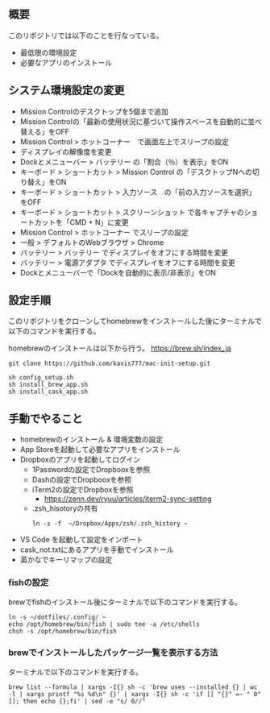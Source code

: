 ## 概要

このリポジトリでは以下のことを行なっている。
* 最低限の環境設定
* 必要なアプリのインストール

## システム環境設定の変更

- Mission Controlのデスクトップを5個まで追加
- Mission Controlの「最新の使用状況に基づいて操作スペースを自動的に並べ替える」をOFF
- Mission Control > ホットコーナー　で画面左上でスリープの設定
- ディスプレイの解像度を変更
- Dockとメニューバー > バッテリー の「割合（％）を表示」をON
- キーボード > ショートカット > Mission Control の「デスクトップNへの切り替え」をON
- キーボード > ショートカット > 入力ソース　の「前の入力ソースを選択」をOFF
- キーボード > ショートカット > スクリーンショット で各キャプチャのショートカットを「CMD + N」に変更
- Mission Control > ホットコーナー でスリープの設定
- 一般 > デフォルトのWebブラウザ > Chrome
- バッテリー > バッテリー でディスプレイをオフにする時間を変更
- バッテリー > 電源アダプタ でディスプレイをオフにする時間を変更
- Dockとメニューバーで「Dockを自動的に表示/非表示」をON

## 設定手順

このリポジトリをクローンしてhomebrewをインストールした後にターミナルで以下のコマンドを実行する。

homebrewのインストールは以下から行う。
https://brew.sh/index_ja

```
git clone https://github.com/kavis777/mac-init-setup.git

sh config_setup.sh
sh install_brew_app.sh
sh install_cask_app.sh
```

## 手動でやること

- homebrewのインストール & 環境変数の設定
- App Storeを起動して必要なアプリをインストール
- Dropboxのアプリを起動してログイン
  - 1Passwordの設定でDropbooxを参照
  - Dashの設定でDropbooxを参照
  - iTerm2の設定でDropboxを参照
    - https://zenn.dev/ryuu/articles/iterm2-sync-setting
  - .zsh_hisotoryの共有
    ```
    ln -s -f  ~/Dropbox/Apps/zsh/.zsh_history ~
    ```
- VS Code を起動して設定をインポート
- cask_not.txtにあるアプリを手動でインストール
- 英かなでキーリマップの設定

### fishの設定

brewでfishのインストール後にターミナルで以下のコマンドを実行する。
　
```
ln -s ~/dotfiles/.config/ ~
echo /opt/homebrew/bin/fish | sudo tee -a /etc/shells
chsh -s /opt/homebrew/bin/fish
```

### brewでインストールしたパッケージ一覧を表示する方法

ターミナルで以下のコマンドを実行する。
```
brew list --formula | xargs -I{} sh -c 'brew uses --installed {} | wc -l | xargs printf "%s %d\n" {}' | xargs -I{} sh -c 'if [[ "{}" =~ " 0" ]]; then echo {};fi' | sed -e "s/ 0//"
```

